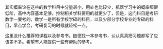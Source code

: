 其实概率论在这些的数学科目中分量最小，用处也比较少，机器学习中的概率都很低阶，高中内容基本足够，控制相关学科要用的就更少了，但是，这门科目是考研数学一要考的，数学一是所有学校学硕的科目，以及少部分学校专业的专硕的科目，早点学会，考研复习的时候就轻松一点。

这里没什么推荐的课程以及参考书，随便找一本参考书，认认真真把习题都写了应该差不多。希望有人能提供一些有帮助的参考。
